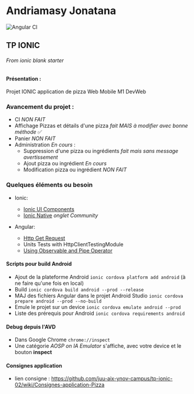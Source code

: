 # Andriamasy Jonatana
![Angular CI](https://github.com/andriamasy-jonatana/lovizza/workflows/Angular%20CI/badge.svg)
## TP IONIC

###### From ionic blank starter

#### Présentation :

Projet IONIC application de pizza Web Mobile M1 DevWeb

### Avancement du projet :
- CI *NON FAIT*
- Affichage Pizzas et détails d'une pizza *fait MAIS à modifier avec bonne méthode* :white_check_mark:
- Panier *NON FAIT*
- Administration *En cours* :
    - Suppression d'une pizza ou ingrédients *fait mais sans message avertissement*
    - Ajout pizza ou ingrédient *En cours*
    - Modification pizza ou ingrédient *NON FAIT*

### Quelques éléments ou besoin

- Ionic:
    - [Ionic UI Components](https://ionicframework.com/docs/components)
    - [Ionic Native](https://ionicframework.com/docs/native) *onglet Community*

- Angular:
    - [Http Get Request](https://angular.io/guide/http)
    - Units Tests with HttpClientTestingModule
    - [Using Observable and Pipe Operator](https://www.learnrxjs.io/)

#### Scripts pour build Android

- Ajout de la plateforme Android `ionic cordova platform add android` (à ne faire qu'une fois en local)
- Build `ionic cordova build android --prod --release`
- MAJ des fichiers Angular dans le projet Android Studio `ionic cordova prepare android --prod --no-build`
- Emule le projet sur un device `ionic cordova emulate android --prod`
- Liste des prérequis pour Android `ionic cordova requirements android`

#### Debug depuis l'AVD

- Dans Google Chrome `chrome://inspect`
- Une catégorie *AOSP on IA Emulator* s'affiche, avec votre device et le bouton __inspect__

#### Consignes application

- lien consigne : https://github.com/juu-aix-ynov-campus/tp-ionic-02/wiki/Consignes-application-Pizza
